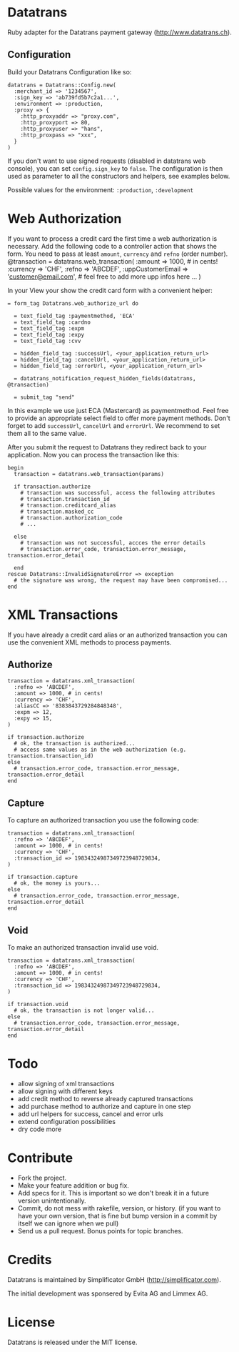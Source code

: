 Datatrans
=========

Ruby adapter for the Datatrans payment gateway (http://www.datatrans.ch).

Configuration
-------------

Build your Datatrans Configuration like so:

    datatrans = Datatrans::Config.new(
      :merchant_id => '1234567',
      :sign_key => 'ab739fd5b7c2a1...',
      :environment => :production,
      :proxy => {
        :http_proxyaddr => "proxy.com",
        :http_proxyport => 80,
        :http_proxyuser => "hans",
        :http_proxpass => "xxx",
      }
    )


If you don't want to use signed requests (disabled in datatrans web console), you can set `config.sign_key` to `false`.
The configuration is then used as parameter to all the constructors and helpers, see examples below.

Possible values for the environment: `:production`, `:development`

Web Authorization
=================

If you want to process a credit card the first time a web authorization is
necessary. Add the following code to a controller action that shows the form.
You need to pass at least `amount`, `currency` and `refno` (order number).
    @transaction = datatrans.web_transaction(
      :amount => 1000, # in cents!
      :currency => 'CHF',
      :refno => 'ABCDEF',
      :uppCustomerEmail => 'customer@email.com',
      # feel free to add more upp infos here ...
    )

In your View your show the credit card form with a convenient helper:

    = form_tag Datatrans.web_authorize_url do

      = text_field_tag :paymentmethod, 'ECA'
      = text_field_tag :cardno
      = text_field_tag :expm
      = text_field_tag :expy
      = text_field_tag :cvv

      = hidden_field_tag :successUrl, <your_application_return_url>
      = hidden_field_tag :cancelUrl, <your_application_return_url>
      = hidden_field_tag :errorUrl, <your_application_return_url>

      = datatrans_notification_request_hidden_fields(datatrans, @transaction)

      = submit_tag "send"

In this example we use just ECA (Mastercard) as paymentmethod. Feel free to
provide an appropriate select field to offer more payment methods. Don't forget
to add `successUrl`, `cancelUrl` and `errorUrl`. We recommend to set them all
to the same value.

After you submit the request to Datatrans they redirect back to your application.
Now you can process the transaction like this:

    begin
      transaction = datatrans.web_transaction(params)

      if transaction.authorize
        # transaction was successful, access the following attributes
        # transaction.transaction_id
        # transaction.creditcard_alias
        # transaction.masked_cc
        # transaction.authorization_code
        # ...

      else
        # transaction was not successful, accces the error details
        # transaction.error_code, transaction.error_message, transaction.error_detail

      end
    rescue Datatrans::InvalidSignatureError => exception
      # the signature was wrong, the request may have been compromised...
    end

XML Transactions
================

If you have already a credit card alias or an authorized transaction you can
use the convenient XML methods to process payments.

Authorize
---------

    transaction = datatrans.xml_transaction(
      :refno => 'ABCDEF',
      :amount => 1000, # in cents!
      :currency => 'CHF',
      :aliasCC => '8383843729284848348',
      :expm => 12,
      :expy => 15,
    )

    if transaction.authorize
      # ok, the transaction is authorized...
      # access same values as in the web authorization (e.g. transaction.transaction_id)
    else
      # transaction.error_code, transaction.error_message, transaction.error_detail
    end


Capture
-------

To capture an authorized transaction you use the following code:

    transaction = datatrans.xml_transaction(
      :refno => 'ABCDEF',
      :amount => 1000, # in cents!
      :currency => 'CHF',
      :transaction_id => 19834324987349723948729834,
    )

    if transaction.capture
      # ok, the money is yours...
    else
      # transaction.error_code, transaction.error_message, transaction.error_detail
    end


Void
----

To make an authorized transaction invalid use void.

    transaction = datatrans.xml_transaction(
      :refno => 'ABCDEF',
      :amount => 1000, # in cents!
      :currency => 'CHF',
      :transaction_id => 19834324987349723948729834,
    )

    if transaction.void
      # ok, the transaction is not longer valid...
    else
      # transaction.error_code, transaction.error_message, transaction.error_detail
    end

Todo
====

* allow signing of xml transactions
* allow signing with different keys
* add credit method to reverse already captured transactions
* add purchase method to authorize and capture in one step
* add url helpers for success, cancel and error urls
* extend configuration possibilities
* dry code more


Contribute
==========

* Fork the project.
* Make your feature addition or bug fix.
* Add specs for it. This is important so we don't break it in a
  future version unintentionally.
* Commit, do not mess with rakefile, version, or history.
  (if you want to have your own version, that is fine but bump version in a commit by itself we can ignore when we pull)
* Send us a pull request. Bonus points for topic branches.


Credits
=======

Datatrans is maintained by Simplificator GmbH (http://simplificator.com).

The initial development was sponsered by Evita AG and Limmex AG.

License
=======

Datatrans is released under the MIT license.
